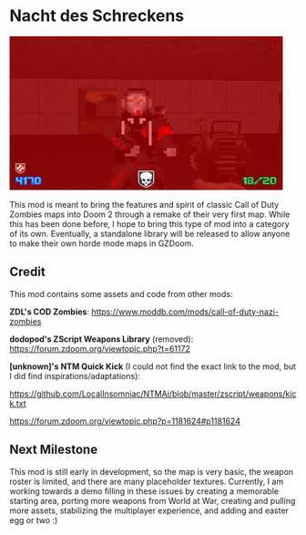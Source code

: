 # Nacht des Schreckens

![demo of the map](demo.png)

This mod is meant to bring the features and spirit of classic Call of Duty Zombies maps into Doom 2 through a remake of their very first map. While this has been done before, I hope to bring this type of mod into a category of its own. Eventually, a standalone library will be released to allow anyone to make their own horde mode maps in GZDoom.

## Credit

This mod contains some assets and code from other mods:

**ZDL's COD Zombies**: https://www.moddb.com/mods/call-of-duty-nazi-zombies

**dodopod's ZScript Weapons Library** (removed):  https://forum.zdoom.org/viewtopic.php?t=61172

**[unknown]'s NTM Quick Kick** (I could not find the exact link to the mod, but I did find inspirations/adaptations):

https://github.com/LocalInsomniac/NTMAi/blob/master/zscript/weapons/kick.txt

https://forum.zdoom.org/viewtopic.php?p=1181624#p1181624

## Next Milestone

This mod is still early in development, so the map is very basic, the weapon roster is limited, and there are many placeholder textures. Currently, I am working towards a demo filling in these issues by creating a memorable starting area, porting more weapons from World at War, creating and pulling more assets, stabilizing the multiplayer experience, and adding and easter egg or two :)